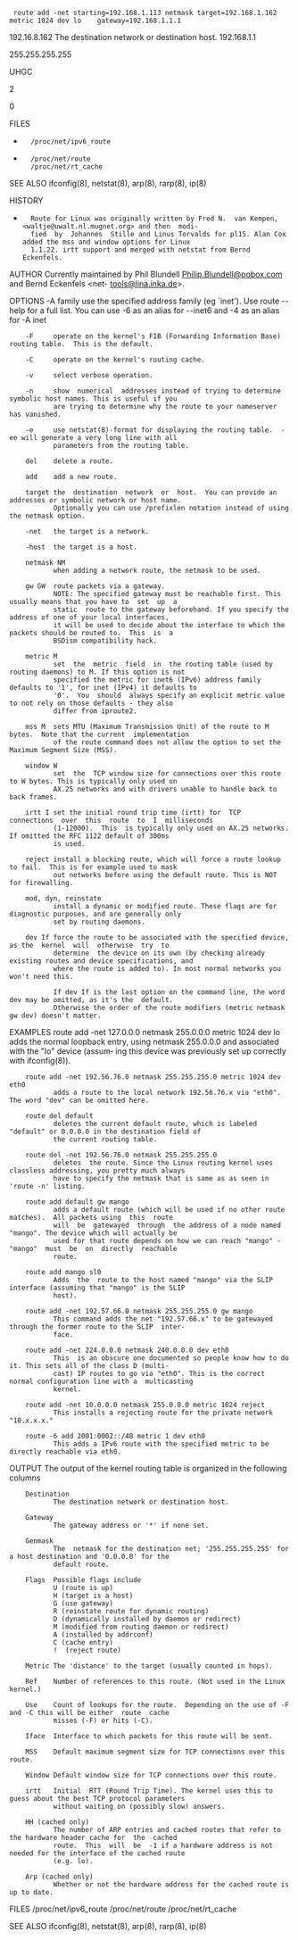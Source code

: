      route add -net starting=192.168.1.113 netmask target=192.168.1.162   metric 1024 dev lo    gateway=192.168.1.1.1 



192.16.8.162 
               The destination network or destination host.
 192.168.1.1



255.255.255.255

UHGC
 
2

0

 
 FILES
*       /proc/net/ipv6_route
*       /proc/net/route
        /proc/net/rt_cache
 
 SEE ALSO
        ifconfig(8), netstat(8), arp(8), rarp(8), ip(8)
 
 HISTORY
*       Route for Linux was originally written by Fred N.  van Kempen, <waltje@uwalt.nl.mugnet.org> and then  modi‐
        fied  by  Johannes  Stille and Linus Torvalds for pl15. Alan Cox added the mss and window options for Linux
        1.1.22. irtt support and merged with netstat from Bernd Eckenfels.
 
 AUTHOR
        Currently  maintained  by   Phil   Blundell   <Philip.Blundell@pobox.com>   and   Bernd   Eckenfels   <net-
        tools@lina.inka.de>.
 


 OPTIONS
        -A family
               use the specified address family (eg `inet'). Use route --help for a full list. You can use -6 as an
               alias for --inet6 and -4 as an alias for -A inet
 
        -F     operate on the kernel's FIB (Forwarding Information Base) routing table.  This is the default.
 
        -C     operate on the kernel's routing cache.
 
        -v     select verbose operation.
 
        -n     show  numerical  addresses instead of trying to determine symbolic host names. This is useful if you
               are trying to determine why the route to your nameserver has vanished.
 
        -e     use netstat(8)-format for displaying the routing table.  -ee will generate a very long line with all
               parameters from the routing table.
 
        del    delete a route.
 
        add    add a new route.
 
        target the  destination  network  or  host.  You can provide an addresses or symbolic network or host name.
               Optionally you can use /prefixlen notation instead of using the netmask option.
 
        -net   the target is a network.
 
        -host  the target is a host.
 
        netmask NM
               when adding a network route, the netmask to be used.
 
        gw GW  route packets via a gateway.
               NOTE: The specified gateway must be reachable first. This usually means that you have to  set  up  a
               static  route to the gateway beforehand. If you specify the address of one of your local interfaces,
               it will be used to decide about the interface to which the packets should be routed to.  This  is  a
               BSDism compatibility hack.
 
        metric M
               set  the  metric  field  in  the routing table (used by routing daemons) to M. If this option is not
               specified the metric for inet6 (IPv6) address family defaults to '1', for inet (IPv4) it defaults to
               '0'.  You  should  always specify an explicit metric value to not rely on those defaults - they also
               differ from iproute2.
 
        mss M  sets MTU (Maximum Transmission Unit) of the route to M bytes.  Note that the current  implementation
               of the route command does not allow the option to set the Maximum Segment Size (MSS).
 
        window W
               set  the  TCP window size for connections over this route to W bytes. This is typically only used on
               AX.25 networks and with drivers unable to handle back to back frames.
 
        irtt I set the initial round trip time (irtt) for  TCP  connections  over  this  route  to  I  milliseconds
               (1-12000).  This  is typically only used on AX.25 networks. If omitted the RFC 1122 default of 300ms
               is used.
 
        reject install a blocking route, which will force a route lookup to fail.  This is for example used to mask
               out networks before using the default route. This is NOT for firewalling.
 
        mod, dyn, reinstate
               install a dynamic or modified route. These flags are for diagnostic purposes, and are generally only
               set by routing daemons.
 
        dev If force the route to be associated with the specified device, as the  kernel  will  otherwise  try  to
               determine  the device on its own (by checking already existing routes and device specifications, and
               where the route is added to). In most normal networks you won't need this.
 
               If dev If is the last option on the command line, the word dev may be omitted, as it's the  default.
               Otherwise the order of the route modifiers (metric netmask gw dev) doesn't matter.
 



 EXAMPLES
        route add -net 127.0.0.0 netmask 255.0.0.0 metric 1024 dev lo
               adds  the normal loopback entry, using netmask 255.0.0.0 and associated with the "lo" device (assum‐
               ing this device was previously set up correctly with ifconfig(8)).
 
        route add -net 192.56.76.0 netmask 255.255.255.0 metric 1024 dev eth0
               adds a route to the local network 192.56.76.x via "eth0".  The word "dev" can be omitted here.
 
        route del default
               deletes the current default route, which is labeled "default" or 0.0.0.0 in the destination field of
               the current routing table.
 
        route del -net 192.56.76.0 netmask 255.255.255.0
               deletes  the route. Since the Linux routing kernel uses classless addressing, you pretty much always
               have to specify the netmask that is same as as seen in 'route -n' listing.
 
        route add default gw mango
               adds a default route (which will be used if no other route matches).  All packets using  this  route
               will  be  gatewayed  through  the address of a node named "mango". The device which will actually be
               used for that route depends on how we can reach "mango" - "mango"  must  be  on  directly  reachable
               route.
 
        route add mango sl0
               Adds  the  route to the host named "mango" via the SLIP interface (assuming that "mango" is the SLIP
               host).
 
        route add -net 192.57.66.0 netmask 255.255.255.0 gw mango
               This command adds the net "192.57.66.x" to be gatewayed through the former route to the SLIP  inter‐
               face.
 
        route add -net 224.0.0.0 netmask 240.0.0.0 dev eth0
               This  is an obscure one documented so people know how to do it. This sets all of the class D (multi‐
               cast) IP routes to go via "eth0". This is the correct normal configuration line with a  multicasting
               kernel.
 
        route add -net 10.0.0.0 netmask 255.0.0.0 metric 1024 reject
               This installs a rejecting route for the private network "10.x.x.x."
 
        route -6 add 2001:0002::/48 metric 1 dev eth0
               This adds a IPv6 route with the specified metric to be directly reachable via eth0.
 

 OUTPUT
        The output of the kernel routing table is organized in the following columns
 
        Destination
               The destination network or destination host.
 
        Gateway
               The gateway address or '*' if none set.
 
        Genmask
               The  netmask for the destination net; '255.255.255.255' for a host destination and '0.0.0.0' for the
               default route.
 
        Flags  Possible flags include
               U (route is up)
               H (target is a host)
               G (use gateway)
               R (reinstate route for dynamic routing)
               D (dynamically installed by daemon or redirect)
               M (modified from routing daemon or redirect)
               A (installed by addrconf)
               C (cache entry)
               !  (reject route)
 
        Metric The 'distance' to the target (usually counted in hops).
 
        Ref    Number of references to this route. (Not used in the Linux kernel.)
 
        Use    Count of lookups for the route.  Depending on the use of -F and -C this will be either  route  cache
               misses (-F) or hits (-C).
 
        Iface  Interface to which packets for this route will be sent.
 
        MSS    Default maximum segment size for TCP connections over this route.
 
        Window Default window size for TCP connections over this route.
 
        irtt   Initial  RTT (Round Trip Time). The kernel uses this to guess about the best TCP protocol parameters
               without waiting on (possibly slow) answers.
 
        HH (cached only)
               The number of ARP entries and cached routes that refer to the hardware header cache for  the  cached
               route.  This  will  be  -1 if a hardware address is not needed for the interface of the cached route
               (e.g. lo).
 
        Arp (cached only)
               Whether or not the hardware address for the cached route is up to date.
 
 FILES
        /proc/net/ipv6_route
        /proc/net/route
        /proc/net/rt_cache
 
 SEE ALSO
        ifconfig(8), netstat(8), arp(8), rarp(8), ip(8)


